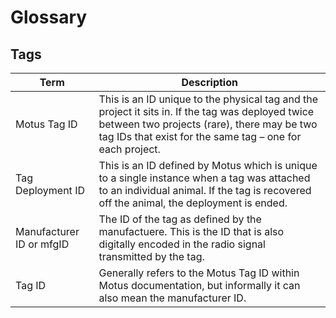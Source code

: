 # Glossary

## Tags

| Term                     | Description                                                                                                                                                                                                  |
| ------------------------ | ------------------------------------------------------------------------------------------------------------------------------------------------------------------------------------------------------------ |
| Motus Tag ID             | This is an ID unique to the physical tag and the project it sits in. If the tag was deployed twice between two projects (rare), there may be two tag IDs that exist for the same tag – one for each project. |
| Tag Deployment ID        | This is an ID defined by Motus which is unique to a single instance when a tag was attached to an individual animal. If the tag is recovered off the animal, the deployment is ended.                        |
| Manufacturer ID or mfgID | The ID of the tag as defined by the manufactuere. This is the ID that is also digitally encoded in the radio signal transmitted by the tag.                                                                  |
| Tag ID                   | Generally refers to the Motus Tag ID within Motus documentation, but informally it can also mean the manufacturer ID.                                                                                        |

